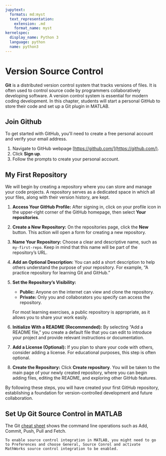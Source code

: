 ```yaml
---
jupytext:
  formats: md:myst
  text_representation:
    extension: .md
    format_name: myst
kernelspec:
  display_name: Python 3
  language: python
  name: python3
---
```


# Version Source Control

**Git** is a distributed version control system that tracks versions of files. It is often used to control source code by programmers collaboratively developing software. A version control system is essential for modern coding development. In this chapter, students will start a personal GitHub to store their code and set up a Git plugin in MATLAB.

## Join Github

To get started with GitHub, you'll need to create a free personal account and verify your email address.

1. Navigate to GitHub webpage [https://github.com/](https://github.com/).
2. Click **Sign up**.
3. Follow the prompts to create your personal account.

## My First Repository

We will begin by creating a repository where you can store and manage your code projects. A repository serves as a dedicated space in which all your files, along with their version history, are kept.

1. **Access Your GitHub Profile:**
   After signing in, click on your profile icon in the upper-right corner of the GitHub homepage, then select **Your repositories**.

2. **Create a New Repository:**
   On the repositories page, click the **New** button. This action will open a form for creating a new repository.

3. **Name Your Repository:**
   Choose a clear and descriptive name, such as `my-first-repo`. Keep in mind that this name will be part of the repository’s URL.

4. **Add an Optional Description:**
   You can add a short description to help others understand the purpose of your repository. For example, “A practice repository for learning Git and GitHub.”

5. **Set the Repository’s Visibility:**

   - **Public:** Anyone on the internet can view and clone the repository.
   - **Private:** Only you and collaborators you specify can access the repository.

   For most learning exercises, a public repository is appropriate, as it allows you to share your work easily.

6. **Initialize With a README (Recommended):**
   By selecting “Add a README file,” you create a default file that you can edit to introduce your project and provide relevant instructions or documentation.

7. **Add a License (Optional):**
   If you plan to share your code with others, consider adding a license. For educational purposes, this step is often optional.

8. **Create the Repository:**
   Click **Create repository**. You will be taken to the main page of your newly created repository, where you can begin adding files, editing the README, and exploring other GitHub features.

By following these steps, you will have created your first GitHub repository, establishing a foundation for version-controlled development and future collaboration.

## Set Up Git Source Control in MATLAB

The Git [cheat sheet](https://education.github.com/git-cheat-sheet-education.pdf) shows the command line operations such as Add, Commit, Push, Pull and Fetch.

```{tip}
To enable source control integration in MATLAB, you might need to go to Preferences and choose General, Source Conrol and activate MathWorks source control integration to be enabled.
```


